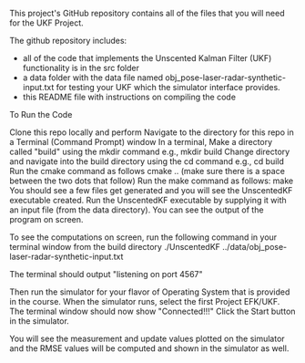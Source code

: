This project's GitHub repository contains all of the files that you will need for the UKF Project. 

The github repository includes:
- all of the code that implements the Unscented Kalman Filter (UKF) functionality is in the src folder
- a data folder with the data file named obj_pose-laser-radar-synthetic-input.txt for testing your UKF which the simulator interface provides.
- this README file with instructions on compiling the code

To Run the Code

Clone this repo locally and perform
Navigate to the directory for this repo in a Terminal (Command Prompt) window
In a terminal, Make a directory called "build" using the mkdir command e.g., mkdir build
Change directory and navigate into the build directory using the cd command e.g., cd build
Run the cmake command as follows cmake .. (make sure there is a space between the two dots that follow)
Run the make command as follows: make
You should see a few files get generated and you will see the UnscentedKF executable created.
Run the UnscentedKF executable by supplying it with an input file (from the data directory). 
You can see the output of the program on screen.

To see the computations on screen, run the following command in your terminal window from the build directory
./UnscentedKF ../data/obj_pose-laser-radar-synthetic-input.txt 

The terminal should output "listening on port 4567" 

Then run the simulator for your flavor of Operating System that is provided in the course. 
When the simulator runs, select the first Project EFK/UKF. 
The terminal window should now show "Connected!!!" 
Click the Start button in the simulator. 

You will see the measurement and update values plotted on the simulator and the RMSE values will be computed and shown in the simulator as well.
